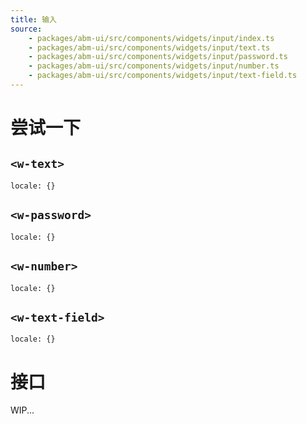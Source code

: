 ```yaml
---
title: 输入
source:
	- packages/abm-ui/src/components/widgets/input/index.ts
	- packages/abm-ui/src/components/widgets/input/text.ts
	- packages/abm-ui/src/components/widgets/input/password.ts
	- packages/abm-ui/src/components/widgets/input/number.ts
	- packages/abm-ui/src/components/widgets/input/text-field.ts
---
```


# 尝试一下

## `<w-text>`
```demo components/widgets/input/text
locale: {}
```

## `<w-password>`
```demo components/widgets/input/password
locale: {}
```

## `<w-number>`
```demo components/widgets/input/number
locale: {}
```

## `<w-text-field>`
```demo components/widgets/input/text-field
locale: {}
```

# 接口

WIP...
